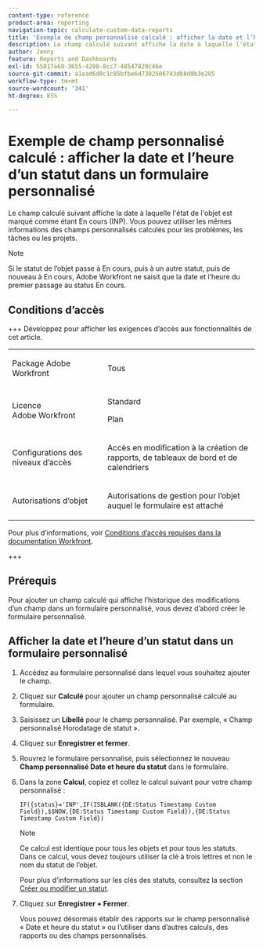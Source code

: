 ```yaml
---
content-type: reference
product-area: reporting
navigation-topic: calculate-custom-data-reports
title: 'Exemple de champ personnalisé calculé : afficher la date et l’heure d’un statut dans un formulaire personnalisé'
description: Le champ calculé suivant affiche la date à laquelle l'état de l'objet est marqué comme étant En cours (INP). Vous pouvez utiliser les mêmes informations des champs personnalisés calculés pour les problèmes, les tâches ou les projets.
author: Jenny
feature: Reports and Dashboards
exl-id: 55817a68-3655-4288-8cc7-48547829c46e
source-git-commit: a1ead6d0c1c85bfbe6d7302506743db8d8b3e205
workflow-type: tm+mt
source-wordcount: '341'
ht-degree: 85%

---
```


# Exemple de champ personnalisé calculé : afficher la date et l’heure d’un statut dans un formulaire personnalisé

Le champ calculé suivant affiche la date à laquelle l&#39;état de l&#39;objet est marqué comme étant En cours (INP). Vous pouvez utiliser les mêmes informations des champs personnalisés calculés pour les problèmes, les tâches ou les projets.

>[!NOTE]
>
>Si le statut de l’objet passe à En cours, puis à un autre statut, puis de nouveau à En cours, Adobe Workfront ne saisit que la date et l’heure du premier passage au status En cours.

## Conditions d’accès

+++ Développez pour afficher les exigences d’accès aux fonctionnalités de cet article.

<table style="table-layout:auto"> 
 <col> 
 <col> 
 <tbody> 
  <tr> 
   <td> <p>Package Adobe Workfront</p> </td> 
   <td><p>Tous</p></td> 
  </tr> 
  <tr> 
   <td> <p>Licence Adobe Workfront</p> </td> 
   <td>
      <p>Standard</p>
      <p>Plan</p></td>
  </tr> 
  <tr> 
   <td><p>Configurations des niveaux d’accès</p></td> 
   <td> <p>Accès en modification à la création de rapports, de tableaux de bord et de calendriers</p> </td> 
  </tr> 
  <tr> 
   <td> <p>Autorisations d’objet</p> </td> 
   <td> <p>Autorisations de gestion pour l’objet auquel le formulaire est attaché</p></td> 
  </tr> 
 </tbody> 
</table>

Pour plus d’informations, voir [Conditions d’accès requises dans la documentation Workfront](/help/quicksilver/administration-and-setup/add-users/access-levels-and-object-permissions/access-level-requirements-in-documentation.md).

+++

## Prérequis

Pour ajouter un champ calculé qui affiche l’historique des modifications d’un champ dans un formulaire personnalisé, vous devez d’abord créer le formulaire personnalisé.

## Afficher la date et l’heure d’un statut dans un formulaire personnalisé

1. Accédez au formulaire personnalisé dans lequel vous souhaitez ajouter le champ.
1. Cliquez sur **Calculé** pour ajouter un champ personnalisé calculé au formulaire.
1. Saisissez un **Libellé** pour le champ personnalisé. Par exemple, « Champ personnalisé Horodatage de statut ».
1. Cliquez sur **Enregistrer et fermer**.
1. Rouvrez le formulaire personnalisé, puis sélectionnez le nouveau **Champ personnalisé Date et heure du statut** dans le formulaire.
1. Dans la zone **Calcul**, copiez et collez le calcul suivant pour votre champ personnalisé :

   ```
   IF({status}='INP',IF(ISBLANK({DE:Status Timestamp Custom Field}),$$NOW,{DE:Status Timestamp Custom Field}),{DE:Status Timestamp Custom Field})  
   ```

   >[!NOTE]
   >
   >Ce calcul est identique pour tous les objets et pour tous les statuts. Dans ce calcul, vous devez toujours utiliser la clé à trois lettres et non le nom du statut de l’objet.
   >
   >Pour plus d’informations sur les clés des statuts, consultez la section [Créer ou modifier un statut](../../../administration-and-setup/customize-workfront/creating-custom-status-and-priority-labels/create-or-edit-a-status.md).

1. Cliquez sur **Enregistrer + Fermer**.

   Vous pouvez désormais établir des rapports sur le champ personnalisé « Date et heure du statut » ou l’utiliser dans d’autres calculs, des rapports ou des champs personnalisés.
